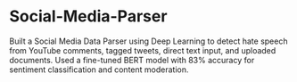 # Social-Media-Parser
Built a Social Media Data Parser using Deep Learning to detect hate speech from YouTube comments, tagged tweets, direct text input, and uploaded documents.  Used a fine-tuned BERT model with 83% accuracy for sentiment classification and content moderation.
